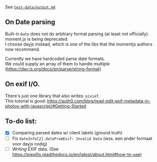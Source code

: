 
See [`test-data/output.md`](test-data/output.md)

## On Date parsing
Built-in `Date` does not do arbitrary format parsing (at least not officially).\
moment.js is being deprecated.\
I choose dayjs instead, which is one of the libs that the momentjs authors now recommend.

Currently we have hardcoded parse date formats.\
We could supply an array of them to handle multiple (https://day.js.org/docs/en/parse/string-format)

## On exif I/O.
There's just one library that also writes: `pixief`.\
This tutorial is good: https://auth0.com/blog/read-edit-exif-metadata-in-photos-with-javascript/#Getting-Started

## To-do list:
- [x] Comparing parsed dates w/ client labels (ground truth)
- [ ] Fix `dateInfo[2].dateFromExif: Invalid Date` (wss. een ander formaat voor dayjs nodig)
- [ ] _Writing_ EXIF data. (See https://piexifjs.readthedocs.io/en/latest/about.html#how-to-use)
